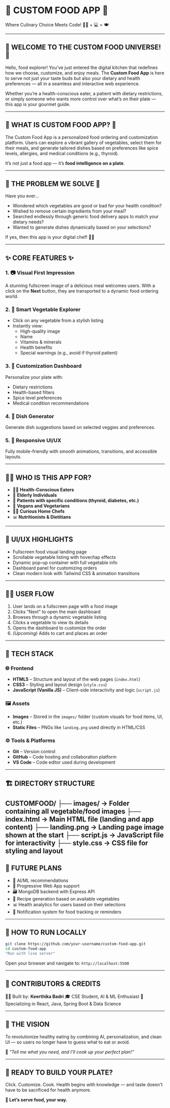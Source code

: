 # 🥗 CUSTOM FOOD APP 🍛

Where Culinary Choice Meets Code! 🧑‍🍳 + 💻 = 🍽️

---

## 🌟 WELCOME TO THE CUSTOM FOOD UNIVERSE! 🌟

Hello, food explorer! You've just entered the digital kitchen that redefines how we choose, customize, and enjoy meals. The **Custom Food App** is here to serve not just your taste buds but also your dietary and health preferences — all in a seamless and interactive web experience.

Whether you’re a health-conscious eater, a patient with dietary restrictions, or simply someone who wants more control over what’s on their plate — this app is your gourmet guide.

---

## 🍴 WHAT IS CUSTOM FOOD APP? 🍴

The Custom Food App is a personalized food ordering and customization platform. Users can explore a vibrant gallery of vegetables, select them for their meals, and generate tailored dishes based on preferences like spice levels, allergies, and medical conditions (e.g., thyroid).

It’s not just a food app — it’s **food intelligence on a plate**.

---

## 🍠 THE PROBLEM WE SOLVE 🍠

Have you ever...

- Wondered which vegetables are good or bad for your health condition?
- Wished to remove certain ingredients from your meal?
- Searched endlessly through generic food delivery apps to match your dietary needs?
- Wanted to generate dishes dynamically based on your selections?

If yes, then this app is your digital chef! 👨‍🍳

---

## ✨ CORE FEATURES ✨

### 1. 📷 Visual First Impression
A stunning fullscreen image of a delicious meal welcomes users. With a click on the **Next** button, they are transported to a dynamic food ordering world.

### 2. 🥦 Smart Vegetable Explorer
- Click on any vegetable from a stylish listing  
- Instantly view:
  - High-quality image  
  - Name  
  - Vitamins & minerals  
  - Health benefits  
  - Special warnings (e.g., avoid if thyroid patient)

### 3. 🧾 Customization Dashboard
Personalize your plate with:
- Dietary restrictions  
- Health-based filters  
- Spice level preferences  
- Medical condition recommendations

### 4. 🍲 Dish Generator
Generate dish suggestions based on selected veggies and preferences.

### 5. 📱 Responsive UI/UX
Fully mobile-friendly with smooth animations, transitions, and accessible layouts.

---

## 🧑‍⚕️ WHO IS THIS APP FOR?

- 🧘‍♀️ **Health-Conscious Eaters**
- 👵 **Elderly Individuals**
- 🏥 **Patients with specific conditions (thyroid, diabetes, etc.)**
- 🥑 **Vegans and Vegetarians**
- 👨‍🍳 **Curious Home Chefs**
- 📊 **Nutritionists & Dietitians**

---

## 🎨 UI/UX HIGHLIGHTS

- Fullscreen food visual landing page  
- Scrollable vegetable listing with hover/tap effects  
- Dynamic pop-up container with full vegetable info  
- Dashboard panel for customizing orders  
- Clean modern look with Tailwind CSS & animation transitions  

---

## 🧑‍🍳 USER FLOW

1. User lands on a fullscreen page with a food image  
2. Clicks "Next" to open the main dashboard  
3. Browses through a dynamic vegetable listing  
4. Clicks a vegetable to view its details  
5. Opens the dashboard to customize the order  
6. *(Upcoming)* Adds to cart and places an order  

---

## 🧰 TECH STACK

### 🌐 Frontend
- **HTML5** – Structure and layout of the web pages (`index.html`)
- **CSS3** – Styling and layout design (`style.css`)
- **JavaScript (Vanilla JS)** – Client-side interactivity and logic (`script.js`)

### 🖼️ Assets
- **Images** – Stored in the `images/` folder (custom visuals for food items, UI, etc.)
- **Static Files** – PNGs like `landing.png` used directly in HTML/CSS

### ⚙️ Tools & Platforms
- **Git** – Version control
- **GitHub** – Code hosting and collaboration platform
- **VS Code** – Code editor used during development

---

## 🏗️ DIRECTORY STRUCTURE

CUSTOMFOOD/
├── images/         → Folder containing all vegetable/food images
├── index.html      → Main HTML file (landing and app content)
├── landing.png     → Landing page image shown at the start
├── script.js       → JavaScript file for interactivity
├── style.css       → CSS file for styling and layout
---

## 🌱 FUTURE PLANS

* 🧬 AI/ML recommendations
* 📱 Progressive Web App support
* 🗃️ MongoDB backend with Express API
* 🧾 Recipe generation based on available vegetables
* 📊 Health analytics for users based on their selections
* 🔔 Notification system for food tracking or reminders

---

## 🧩 HOW TO RUN LOCALLY

```bash
git clone https://github.com/your-username/custom-food-app.git
cd custom-food-app
"Run with live server"
```

Open your browser and navigate to: `http://localhost:5500`

---

## 🤝 CONTRIBUTORS & CREDITS

👩‍💻 Built by: **Keerthika Badri**
🎓 CSE Student, AI & ML Enthusiast
💼 Specializing in React, Java, Spring Boot & Data Science

---

## 🔮 THE VISION

To revolutionize healthy eating by combining AI, personalization, and clean UI — so users no longer have to guess what to eat or avoid.

💬 *"Tell me what you need, and I’ll cook up your perfect plan!"*

---

## 🚀 READY TO BUILD YOUR PLATE?

Click. Customize. Cook. Health begins with knowledge — and taste doesn't have to be sacrificed for health anymore.

**🥄 Let’s serve food, your way.**
